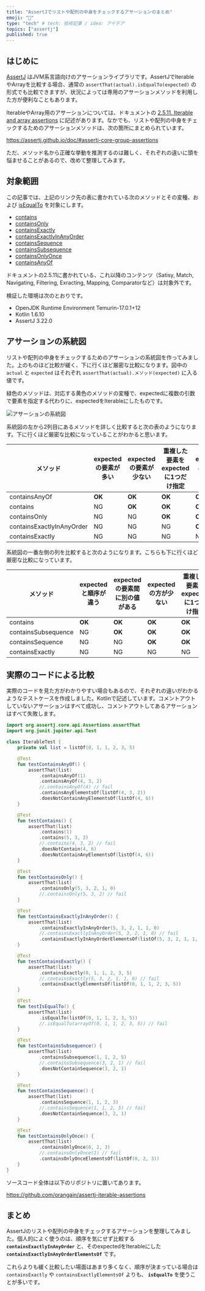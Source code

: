 ```yaml
---
title: "AssertJでリストや配列の中身をチェックするアサーションのまとめ"
emoji: "🔀"
type: "tech" # tech: 技術記事 / idea: アイデア
topics: ["assertj"]
published: true
---
```


## はじめに

[AssertJ](https://assertj.github.io/doc/) はJVM系言語向けのアサーションライブラリです。AssertJでIterableやArrayを比較する場合、通常の `assertThat(actual).isEqualTo(expected)` の形式でも比較できますが、状況によっては専用のアサーションメソッドを利用した方が便利なこともあります。

IterableやArray用のアサーションについては、ドキュメントの [2.5.11. Iterable and array assertions](https://assertj.github.io/doc/#assertj-core-group-assertions) に記述があります。なかでも、リストや配列の中身をチェックするためのアサーションメソッドは、次の箇所にまとめられています。

https://assertj.github.io/doc/#assertj-core-group-assertions

ただ、メソッド名から正確な挙動を推測するのは難しく、それぞれの違いに頭を悩ませることがあるので、改めて整理してみます。

## 対象範囲

この記事では、上記のリンク先の表に書かれている次のメソッドとその変種、および [isEqualTo](https://www.javadoc.io/doc/org.assertj/assertj-core/latest/org/assertj/core/api/AbstractIterableAssert.html#isEqualTo(java.lang.Object)) を対象にします。

- [contains](https://www.javadoc.io/doc/org.assertj/assertj-core/latest/org/assertj/core/api/AbstractIterableAssert.html#contains(ELEMENT...))
- [containsOnly](https://www.javadoc.io/doc/org.assertj/assertj-core/latest/org/assertj/core/api/AbstractIterableAssert.html#containsOnly(ELEMENT...))
- [containsExactly](https://www.javadoc.io/doc/org.assertj/assertj-core/latest/org/assertj/core/api/AbstractIterableAssert.html#containsExactly(ELEMENT...))
- [containsExactlyInAnyOrder](https://www.javadoc.io/doc/org.assertj/assertj-core/latest/org/assertj/core/api/AbstractIterableAssert.html#containsExactlyInAnyOrder(ELEMENT...))
- [containsSequence](https://www.javadoc.io/doc/org.assertj/assertj-core/latest/org/assertj/core/api/AbstractIterableAssert.html#containsSequence(ELEMENT...))
- [containsSubsequence](https://www.javadoc.io/doc/org.assertj/assertj-core/latest/org/assertj/core/api/AbstractIterableAssert.html#containsSubsequence(ELEMENT...))
- [containsOnlyOnce](https://www.javadoc.io/doc/org.assertj/assertj-core/latest/org/assertj/core/api/AbstractIterableAssert.html#containsOnlyOnce(ELEMENT...))
- [containsAnyOf](https://www.javadoc.io/doc/org.assertj/assertj-core/latest/org/assertj/core/api/AbstractIterableAssert.html#containsAnyOf(ELEMENT...))

ドキュメントの2.5.11に書かれている、これ以降のコンテンツ（Satisy, Match, Navigating, Filtering, Exracting, Mapping, Comparatorなど）は対象外です。

検証した環境は次のとおりです。

- OpenJDK Runtime Environment Temurin-17.0.1+12
- Kotlin 1.6.10
- AssertJ 3.22.0

## アサーションの系統図

リストや配列の中身をチェックするためのアサーションの系統図を作ってみました。上のものほど比較が緩く、下に行くほど厳密な比較になります。図中の `actual` と `expected` はそれぞれ `assertThat(actual).メソッド(expected)` に入る値です。

緑色のメソッドは、対応する黄色のメソッドの変種で、expectedに複数の引数で要素を指定する代わりに、expectedをIterableにしたものです。

![アサーションの系統図](/images/assertj-iterable-assertions/assertion-tree.jpg)

系統図の左から2列目にあるメソッドを詳しく比較すると次の表のようになります。下に行くほど厳密な比較になっていることがわかると思います。

| メソッド                  | expectedの要素が多い | expectedの要素が少ない | 重複した要素をexpectedに1つだけ指定 | expectedと順序が違う |
|---------------------------|--------------------|----------------------|---------------------------|------------|
| containsAnyOf             | **OK**             | **OK**               | **OK**                    | **OK**     |
| contains                  | NG                 | **OK**               | **OK**                    | **OK**     |
| containsOnly              | NG                 | NG                   | **OK**                    | **OK**     |
| containsExactlyInAnyOrder | NG                 | NG                   | NG                        | **OK**     |
| containsExactly           | NG                 | NG                   | NG                        | NG         |

系統図の一番左側の列を比較すると次のようになります。こちらも下に行くほど厳密な比較になっています。

| メソッド            | expectedと順序が違う | expectedの要素間に別の値がある | expectedの方が少ない | 重複した要素をexpectedに1つだけ指定 |
|---------------------|------------|------------------------------|----------------------|---------------------------|
| contains            | **OK**     | **OK**                       | **OK**               | **OK**                    |
| containsSubsequence | NG         | **OK**                       | **OK**               | **OK**                    |
| containsSequence    | NG         | NG                           | **OK**               | **OK**                    |
| containsExactly     | NG         | NG                           | NG                   | NG                        |

## 実際のコードによる比較

実際のコードを見た方がわかりやすい場合もあるので、それぞれの違いがわかるようなテストケースを作成しました。Kotlinで記述しています。コメントアウトしていないアサーションはすべて成功し、コメントアウトしてあるアサーションはすべて失敗します。

```kt
import org.assertj.core.api.Assertions.assertThat
import org.junit.jupiter.api.Test

class IterableTest {
    private val list = listOf(0, 1, 1, 2, 3, 5)

    @Test
    fun testContainsAnyOf() {
        assertThat(list)
            .containsAnyOf(1)
            .containsAnyOf(4, 3, 2)
            //.containsAnyOf(4) // fail
            .containsAnyElementsOf(listOf(4, 3, 2))
            .doesNotContainAnyElementsOf(listOf(4, 6))
    }

    @Test
    fun testContains() {
        assertThat(list)
            .contains(1)
            .contains(5, 3, 2)
            //.contains(4, 3, 2) // fail
            .doesNotContain(4, 6)
            .doesNotContainAnyElementsOf(listOf(4, 6))
    }

    @Test
    fun testContainsOnly() {
        assertThat(list)
            .containsOnly(5, 3, 2, 1, 0)
            //.containsOnly(5, 3, 2) // fail
    }

    @Test
    fun testContainsExactlyInAnyOrder() {
        assertThat(list)
            .containsExactlyInAnyOrder(5, 3, 2, 1, 1, 0)
            //.containsExactlyInAnyOrder(5, 3, 2, 1, 0) // fail
            .containsExactlyInAnyOrderElementsOf(listOf(5, 3, 2, 1, 1, 0))
    }

    @Test
    fun testContainsExactly() {
        assertThat(list)
            .containsExactly(0, 1, 1, 2, 3, 5)
            //.containsExactly(5, 3, 2, 1, 1, 0) // fail
            .containsExactlyElementsOf(listOf(0, 1, 1, 2, 3, 5))
    }

    @Test
    fun testIsEqualTo() {
        assertThat(list)
            .isEqualTo(listOf(0, 1, 1, 2, 3, 5))
            //.isEqualTo(arrayOf(0, 1, 1, 2, 3, 5)) // fail
    }

    @Test
    fun testContainsSubsequence() {
        assertThat(list)
            .containsSubsequence(1, 1, 2, 5)
            //.containsSubsequence(3, 2, 1) // fail
            .doesNotContainSequence(3, 2, 1)
    }

    @Test
    fun testContainsSequence() {
        assertThat(list)
            .containsSequence(1, 1, 2, 3)
            //.containsSequence(1, 1, 2, 5) // fail
            .doesNotContainSequence(3, 2, 1)
    }

    @Test
    fun testContainsOnlyOnce() {
        assertThat(list)
            .containsOnlyOnce(0, 2, 3)
            //.containsOnlyOnce(1) // fail
            .containsOnlyOnceElementsOf(listOf(0, 2, 3))
    }
}
```

ソースコード全体は以下のリポジトリに置いてあります。

https://github.com/orangain/assertj-iterable-assertions

## まとめ

AssertJのリストや配列の中身をチェックするアサーションを整理してみました。個人的によく使うのは、順序を気にせず比較する **`containsExactlyInAnyOrder`** と、そのexpectedをIterableにした **`containsExactlyInAnyOrderElementsOf`** です。

これらよりも緩く比較したい場面はあまり多くなく、順序が決まっている場合は `containsExactly` や `containsExactlyElementsOf` よりも、 **`isEqualTo`** を使うことが多いです。
